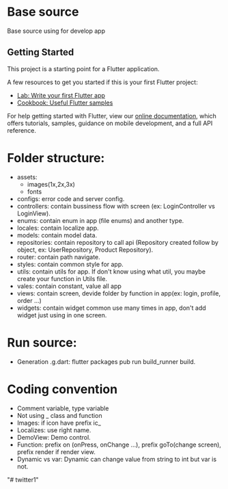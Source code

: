 # Base source
Base source using for develop app

## Getting Started

This project is a starting point for a Flutter application.

A few resources to get you started if this is your first Flutter project:

- [Lab: Write your first Flutter app](https://flutter.dev/docs/get-started/codelab)
- [Cookbook: Useful Flutter samples](https://flutter.dev/docs/cookbook)

For help getting started with Flutter, view our
[online documentation](https://flutter.dev/docs), which offers tutorials,
samples, guidance on mobile development, and a full API reference.
# Folder structure:
- assets:
    + images(1x,2x,3x)
    + fonts
- configs: error code and server config.
- controllers: contain bussiness flow with screen (ex: LoginController vs LoginView).
- enums: contain enum in app (file enums) and another type.
- locales: contain localize app.
- models: contain model data.
- repositories: contain repository to call api
(Repository created follow by object, ex: UserRepository, Product Repository).
- router: contain path navigate.
- styles: contain common style for app.
- utils: contain utils for app. If don't know using what util, you maybe create your function
 in Utils file.
- vales: contain constant, value all app
- views: contain screen, devide folder by function in app(ex: login, profile, order ...)
- widgets: contain widget common use many times in app, don't add widget just using in one screen.

# Run source:
- Generation .g.dart: flutter packages pub run build_runner build.

# Coding convention
- Comment variable, type variable
- Not using _ class and function
- Images: if icon have prefix ic_
- Localizes: use right name.
- DemoView: Demo control.
- Function: prefix on (onPress, onChange ...), prefix goTo(change screen), prefix render if render view.
- Dynamic vs var: Dynamic can change value from string to int but var is not.



"# twitter1" 
